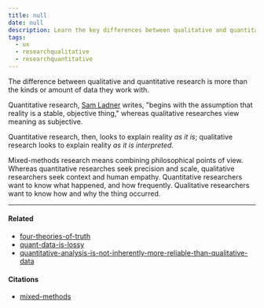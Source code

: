 ```yaml
---
title: null
date: null
description: Learn the key differences between qualitative and quantitative research, including their goals, methods, and how mixed-methods combine objective data with human context and meaning.
tags:
  - ux
  - researchqualitative
  - researchquantitative
---
```


The difference between qualitative and quantitative research is more than the kinds or amount of data they work with.

Quantitative research, [Sam Ladner](https://publish.obsidian.md/mobydiction/notes/%E2%89%88+Ladner+-+Mixed+Methods) writes, "begins with the assumption that reality is a stable, objective thing," whereas qualitative researches view meaning as subjective.

Quantitative research, then, looks to explain reality _as it is_; qualitative research looks to explain reality _as it is interpreted_.

Mixed-methods research means combining philosophical points of view. Whereas quantitative researches seek precision and scale, qualitative researchers seek context and human empathy. Quantitative researchers want to know what happened, and how frequently. Qualitative researchers want to know how and why the thing occurred.

---

#### Related

- [four-theories-of-truth]()
- [quant-data-is-lossy]()
- [quantitative-analysis-is-not-inherently-more-reliable-than-qualitative-data]()

#### Citations

- [mixed-methods]()
